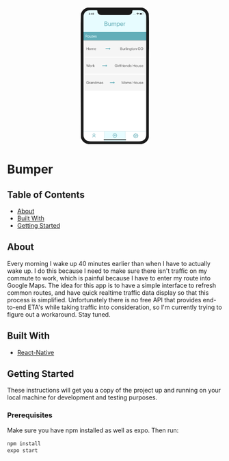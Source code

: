<!-- PROJECT LOGO -->
<br />
<p align="center">
    <img src="./bumper.png" alt="Logo" width="160" height="320">
</p>


# Bumper

## Table of Contents
+ [About](#about)
+ [Built With](#built_with)
+ [Getting Started](#getting_started)

## About <a name = "about"></a>
Every morning I wake up 40 minutes earlier than when I have to actually wake up. I do this because I need to make sure there isn't traffic on my commute to work, which is painful because I have to enter my route into Google Maps. The idea for this app is to have a simple interface to refresh common routes, and have quick realtime traffic data display so that this process is simplified. Unfortunately there is no free API that provides end-to-end ETA's while taking traffic into consideration, so I'm currently trying to figure out a workaround. Stay tuned.


## Built With <a name = "built_with"></a>
* [React-Native](https://facebook.github.io/react-native/)

## Getting Started <a name = "getting_started"></a>
These instructions will get you a copy of the project up and running on your local machine for development and testing purposes.

### Prerequisites

Make sure you have npm installed as well as expo. Then run:

```
npm install
expo start
```
